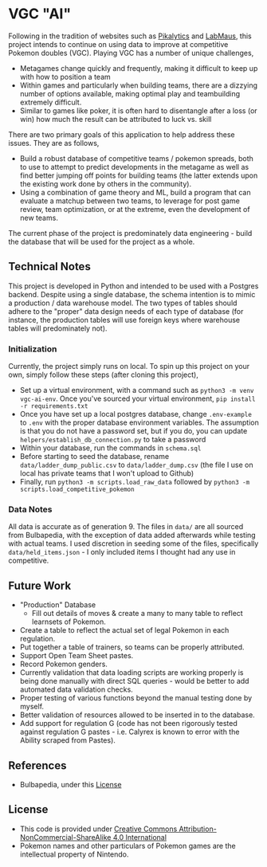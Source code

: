 # VGC "AI"
Following in the tradition of websites such as [Pikalytics](https://www.pikalytics.com) and [LabMaus](http://labmaus.net/tournaments/1801), this project intends to continue on using data to improve at competitive Pokemon doubles (VGC). Playing VGC has a number of unique challenges,
- Metagames change quickly and frequently, making it difficult to keep up with how to position a team
- Within games and particularly when building teams, there are a dizzying number of options available, making optimal play and teambuilding extremely difficult.
- Similar to games like poker, it is often hard to disentangle after a loss (or win) how much the result can be attributed to luck vs. skill

There are two primary goals of this application to help address these issues. They are as follows,
- Build a robust database of competitive teams / pokemon spreads, both to use to attempt to predict developments in the metagame as well as find better jumping off points for building teams (the latter extends upon the existing work done by others in the community).
- Using a combination of game theory and ML, build a program that can evaluate a matchup between two teams, to leverage for post game review, team optimization, or at the extreme, even the development of new teams.

The current phase of the project is predominately data engineering - build the database that will be used for the project as a whole.

## Technical Notes
This project is developed in Python and intended to be used with a Postgres backend. Despite using a single database, the schema intention is to mimic a production / data warehouse model. The two types of tables should adhere to the "proper" data design needs of each type of database (for instance, the production tables will use foreign keys where warehouse tables will predominately not).

### Initialization
Currently, the project simply runs on local. To spin up this project on your own, simply follow these steps (after cloning this project),
- Set up a virtual environment, with a command such as `python3 -m venv vgc-ai-env`. Once you've sourced your virtual environment, `pip install -r requirements.txt` 
- Once you have set up a local postgres database, change `.env-example` to `.env` with the proper database environment variables. The assumption is that you do not have a password set, but if you do, you can update `helpers/establish_db_connection.py` to take a password
- Within your database, run the commands in `schema.sql`
- Before starting to seed the database, rename `data/ladder_dump_public.csv` to `data/ladder_dump.csv` (the file I use on local has private teams that I won't upload to Github)
- Finally, run `python3 -m scripts.load_raw_data` followed by `python3 -m scripts.load_competitive_pokemon`

### Data Notes
All data is accurate as of generation 9. The files in `data/` are all sourced from Bulbapedia, with the exception of data added afterwards while testing with actual teams. I used discretion in seeding some of the files, specifically `data/held_items.json` - I only included items I thought had any use in competitive.


## Future Work
- "Production" Database
	- Fill out details of moves & create a many to many table to reflect learnsets of Pokemon.
- Create a table to reflect the actual set of legal Pokemon in each regulation.
- Put together a table of trainers, so teams can be properly attributed.
- Support Open Team Sheet pastes.
- Record Pokemon genders.
- Currently validation that data loading scripts are working properly is being done manually with direct SQL queries - would be better to add automated data validation checks.
- Proper testing of various functions beyond the manual testing done by myself.
- Better validation of resources allowed to be inserted in to the database.
- Add support for regulation G (code has not been rigorously tested against regulation G pastes - i.e. Calyrex is known to error with the Ability scraped from Pastes).

## References
- Bulbapedia, under this [License](https://bulbapedia.bulbagarden.net/wiki/Bulbapedia:Copyrights)

## License
- This code is provided under [Creative Commons Attribution-NonCommercial-ShareAlike 4.0 International](https://creativecommons.org/licenses/by-nc-sa/4.0/)
- Pokemon names and other particulars of Pokemon games are the intellectual property of Nintendo. 


